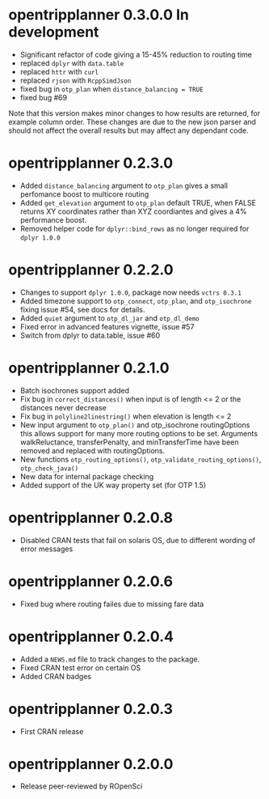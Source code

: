 # opentripplanner 0.3.0.0 In development

* Significant refactor of code giving a 15-45% reduction to routing time
* replaced `dplyr` with `data.table`
* replaced `httr` with `curl`
* replaced `rjson` with `RcppSimdJson`
* fixed bug in `otp_plan` when `distance_balancing = TRUE`
* fixed bug #69 

Note that this version makes minor changes to how results are returned, for example column order. These changes are due to the new json parser and should not affect the overall results but may affect any dependant code.

# opentripplanner 0.2.3.0

* Added `distance_balancing` argument to `otp_plan` gives a small perfomance boost to multicore routing
* Added `get_elevation` argument to `otp_plan` default TRUE, when FALSE returns XY coordinates rather than XYZ coordiantes and gives a 4% performance boost.
* Removed helper code for `dplyr::bind_rows` as no longer required for `dplyr 1.0.0`

# opentripplanner 0.2.2.0

* Changes to support `dplyr 1.0.0`, package now needs `vctrs 0.3.1`
* Added timezone support to `otp_connect`, `otp_plan`, and `otp_isochrone` fixing issue #54, see docs for details.
* Added `quiet` argument to `otp_dl_jar` and `otp_dl_demo`
* Fixed error in advanced features vignette, issue #57
* Switch from dplyr to data.table, issue #60

# opentripplanner 0.2.1.0

* Batch isochrones support added
* Fix bug in `correct_distances()` when input is of length <= 2 or the distances never decrease
* Fix bug in `polyline2linestring()` when elevation is length <= 2
* New input argument to `otp_plan()` and otp_isochrone routingOptions this allows support
    for many more routing options to be set. Arguments walkReluctance, transferPenalty, and
    minTransferTime have been removed and replaced with routingOptions.
* New functions `otp_routing_options()`, `otp_validate_routing_options()`, `otp_check_java()`
* New data for internal package checking
* Added support of the UK way property set (for OTP 1.5)

# opentripplanner 0.2.0.8

* Disabled CRAN tests that fail on solaris OS, due to different wording of error messages

# opentripplanner 0.2.0.6

* Fixed bug where routing failes due to missing fare data

# opentripplanner 0.2.0.4

* Added a `NEWS.md` file to track changes to the package.
* Fixed CRAN test error on certain OS
* Added CRAN badges 

# opentripplanner 0.2.0.3

* First CRAN release

# opentripplanner 0.2.0.0

* Release peer-reviewed by ROpenSci
